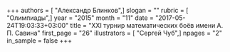 +++
authors = [ "Александр Блинков",]
slogan = ""
rubric = [ "Олимпиады",]
year = "2015"
month = "11"
date = "2017-05-24T19:03:33+03:00"
title = "XXI турнир математических боёв имени А. П. Савина"
first_page = "26"
illustrators = [ "Сергей Чуб",]
npages = "2"
in_sample = false
+++
